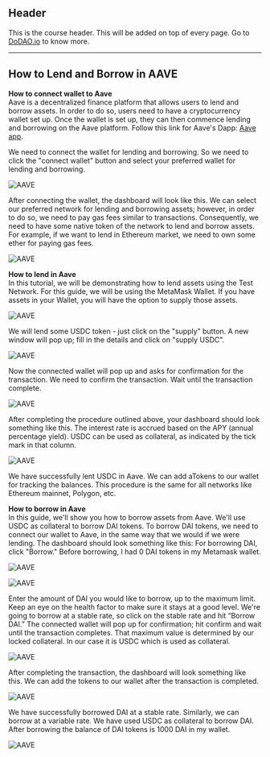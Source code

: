 ## Header
This is the course header. This will be added on top of every page. Go to [DoDAO.io](https://www.dodao.io) to know more.

 ---
 
 ## How to Lend and Borrow in AAVE
 
 **How to connect wallet to Aave**        
Aave is a decentralized finance platform that allows users to lend and borrow assets. In order to do so, users need to have a cryptocurrency wallet set up. 
Once the wallet is set up, they can then commence lending and borrowing on the Aave platform. Follow this link for Aave's Dapp: [Aave app](https://app.aave.com/).

We need to connect the wallet for lending and borrowing. So we need to click the "connect wallet" button and select your preferred wallet for lending and borrowing.

![AAVE](https://github.com/DoDAO-io/dodao-aave-introduction-course/blob/main/images/connectwallet.jpg?raw=true)

After connecting the wallet, the dashboard will look like this. We can select our preferred network for lending and borrowing assets; however, in order to do so, 
we need to pay gas fees similar to transactions. Consequently, we need to have some native token of the network to lend and borrow assets. For example, 
if we want to lend in Ethereum market, we need to own some ether for paying gas fees.

![AAVE](https://github.com/DoDAO-io/dodao-aave-introduction-course/blob/main/images/aavedashboard.jpg?raw=true)
 
 **How to lend in Aave**        
In this tutorial, we will be demonstrating how to lend assets using the Test Network. For this guide, we will be using the MetaMask Wallet. 
If you have assets in your Wallet, you will have the option to supply those assets.

![AAVE](https://github.com/DoDAO-io/dodao-aave-introduction-course/blob/main/images/supplyusdc.jpg?raw=true)

We will lend some USDC token - just click on the "supply" button. A new window will pop up; fill in the details and click on "supply USDC".

![AAVE](https://github.com/DoDAO-io/dodao-aave-introduction-course/blob/main/images/supplyingusdc.jpg?raw=true)

Now the connected wallet will pop up and asks for confirmation for the transaction. We need to confirm the transaction. Wait until the transaction complete.

![AAVE](https://github.com/DoDAO-io/dodao-aave-introduction-course/blob/main/images/confirmingLending.jpg?raw=true)

After completing the procedure outlined above, your dashboard should look something like this. The interest rate is accrued based on the APY (annual percentage yield).
USDC can be used as collateral, as indicated by the tick mark in that column.

![AAVE](https://github.com/DoDAO-io/dodao-aave-introduction-course/blob/main/images/lentusdc.jpg?raw=true)

We have successfully lent USDC in Aave. We can add aTokens to our wallet for tracking the balances. This procedure is the same for all networks like Ethereum mainnet, Polygon, etc.
 
 **How to borrow in Aave**        
In this guide, we'll show you how to borrow assets from Aave. We'll use USDC as collateral to borrow DAI tokens.
To borrow DAI tokens, we need to connect our wallet to Aave, in the same way that we would if we were lending. The dashboard should look something like this:
For borrowing DAI, click "Borrow." Before borrowing, I had 0 DAI tokens in my Metamask wallet.

![AAVE](https://github.com/DoDAO-io/dodao-aave-introduction-course/blob/main/images/borrowDAI.jpg?raw=true)

![AAVE](https://github.com/DoDAO-io/dodao-aave-introduction-course/blob/main/images/beforeborrowing.jpg?raw=true)

Enter the amount of DAI you would like to borrow, up to the maximum limit. Keep an eye on the health factor to make sure it stays at a good level. 
We're going to borrow at a stable rate, so click on the stable rate and hit “Borrow DAI.” The connected wallet will pop up for confirmation; hit confirm and wait 
until the transaction completes. That maximum value is determined by our locked collateral. In our case it is USDC which is used as collateral.

![AAVE](https://github.com/DoDAO-io/dodao-aave-introduction-course/blob/main/images/borrowingDAI.jpg?raw=true)

After completing the transaction, the dashboard will look something like this. We can add the tokens to our wallet after the transaction is completed.

![AAVE](https://github.com/DoDAO-io/dodao-aave-introduction-course/blob/main/images/BorrowedDAI.jpg?raw=true)

We have successfully borrowed DAI at a stable rate. Similarly, we can borrow at a variable rate. We have used USDC as collateral to borrow DAI. 
After borrowing the balance of DAI tokens is 1000 DAI in my wallet.

![AAVE](https://github.com/DoDAO-io/dodao-aave-introduction-course/blob/main/images/afterborrowing.jpg?raw=true)
 
 

